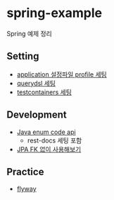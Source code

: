 # spring-example

Spring 예제 정리

## Setting

- [application 설정파일 profile 세팅](/app-profile)
- [querydsl 세팅](/querydsl-setting)
- [testcontainers 세팅](/testcontainers-setting)

## Development

- [Java enum code api](/enum-code)
  - rest-docs 세팅 포함
- [JPA FK 없이 사용해보기](/non-fk)

## Practice

- [flyway](./flyway-practice/)
